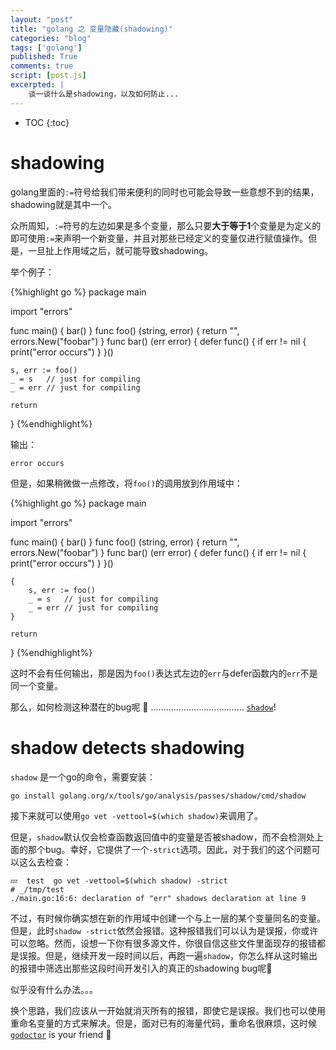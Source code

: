 ```yaml
---
layout: "post"
title: "golang 之 变量隐藏(shadowing)"
categories: "blog"
tags: ['golang']
published: True
comments: true
script: [post.js]
excerpted: |
    谈一谈什么是shadowing，以及如何防止...
---
```


* TOC
{:toc}

# shadowing

golang里面的`:=`符号给我们带来便利的同时也可能会导致一些意想不到的结果，shadowing就是其中一个。

众所周知，`:=`符号的左边如果是多个变量，那么只要**大于等于1**个变量是为定义的即可使用`:=`来声明一个新变量，并且对那些已经定义的变量仅进行赋值操作。但是，一旦扯上作用域之后，就可能导致shadowing。

举个例子：

{%highlight go %}
package main

import "errors"

func main() {
	bar()
}
func foo() (string, error) { return "", errors.New("foobar") }
func bar() (err error) {
	defer func() {
		if err != nil {
			print("error occurs")
		}
	}()

    s, err := foo()
    _ = s   // just for compiling
    _ = err // just for compiling

	return
}
{%endhighlight%}

输出：

```
error occurs
```

但是，如果稍微做一点修改，将`foo()`的调用放到作用域中：


{%highlight go %}
package main

import "errors"

func main() {
	bar()
}
func foo() (string, error) { return "", errors.New("foobar") }
func bar() (err error) {
	defer func() {
		if err != nil {
			print("error occurs")
		}
	}()

    {
        s, err := foo()
        _ = s   // just for compiling
        _ = err // just for compiling
    }

	return
}
{%endhighlight%}

这时不会有任何输出，那是因为`foo()`表达式左边的`err`与defer函数内的`err`不是同一个变量。

那么，如何检测这种潜在的bug呢 🤔 .....................................   [`shadow`](https://godoc.org/golang.org/x/tools/go/analysis/passes/shadow/cmd/shadow)!

# shadow detects shadowing

`shadow` 是一个go的命令，需要安装：

```
go install golang.org/x/tools/go/analysis/passes/shadow/cmd/shadow
```

接下来就可以使用`go vet -vettool=$(which shadow)`来调用了。

但是，`shadow`默认仅会检查函数返回值中的变量是否被shadow，而不会检测处上面的那个bug。幸好，它提供了一个`-strict`选项。因此，对于我们的这个问题可以这么去检查：

```
💤  test  go vet -vettool=$(which shadow) -strict
# _/tmp/test
./main.go:16:6: declaration of "err" shadows declaration at line 9
```

不过，有时候你确实想在新的作用域中创建一个与上一层的某个变量同名的变量。但是，此时`shadow -strict`依然会报错。这种报错我们可以认为是误报，你或许可以忽略。然而，设想一下你有很多源文件，你很自信这些文件里面现存的报错都是误报。但是，继续开发一段时间以后，再跑一遍`shadow`，你怎么样从这时输出的报错中筛选出那些这段时间开发引入的真正的shadowing bug呢🤔 

似乎没有什么办法。。。

换个思路，我们应该从一开始就消灭所有的报错，即使它是误报。我们也可以使用重命名变量的方式来解决。但是，面对已有的海量代码，重命名很麻烦，这时候[`godoctor`](http://www.gorefactor.org/doc.html#godoctor-vim) is your friend 👻
